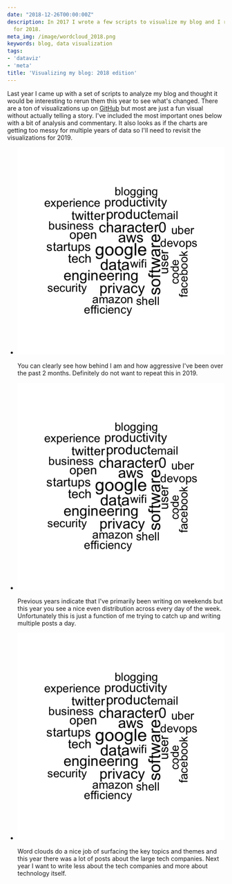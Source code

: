 ```yaml
---
date: "2018-12-26T00:00:00Z"
description: In 2017 I wrote a few scripts to visualize my blog and I reran the scripts
  for 2018.
meta_img: /image/wordcloud_2018.png
keywords: blog, data visualization
tags:
- 'dataviz'
- 'meta'
title: 'Visualizing my blog: 2018 edition'
---
```


Last year I came up with a set of scripts to analyze my blog and thought it would be interesting to rerun them this year to see what's changed. There are a ton of visualizations up on [GitHub](https://github.com/dangoldin/blog-analytics/tree/master/img/2018) but most are just a fun visual without actually telling a story. I've included the most important ones below with a bit of analysis and commentary. It also looks as if the charts are getting too messy for multiple years of data so I'll need to revisit the visualizations for 2019.

<ul class="thumbnails">
  <li class="span8">
    <div class="thumbnail">
      <img src="/image/wordcloud_2018.png" alt="2018 wordcloud" data-width="600" data-height="600" data-layout="responsive" />
      <p>You can clearly see how behind I am and how aggressive I've been over the past 2 months. Definitely do not want to repeat this in 2019.</p>
    </div>
  </li>

  <li class="span8">
    <div class="thumbnail">
      <img src="/image/wordcloud_2018.png" alt="2018 wordcloud" data-width="600" data-height="600" data-layout="responsive" />
      <p>Previous years indicate that I've primarily been writing on weekends but this year you see a nice even distribution across every day of the week. Unfortunately this is just a function of me trying to catch up and writing multiple posts a day.</p>
    </div>
  </li>

  <li class="span8">
    <div class="thumbnail">
      <img src="/image/wordcloud_2018.png" alt="2018 wordcloud" data-width="600" data-height="600" data-layout="responsive" />
      <p>Word clouds do a nice job of surfacing the key topics and themes and this year there was a lot of posts about the large tech companies. Next year I want to write less about the tech companies and more about technology itself.</p>
    </div>
  </li>
</ul>
